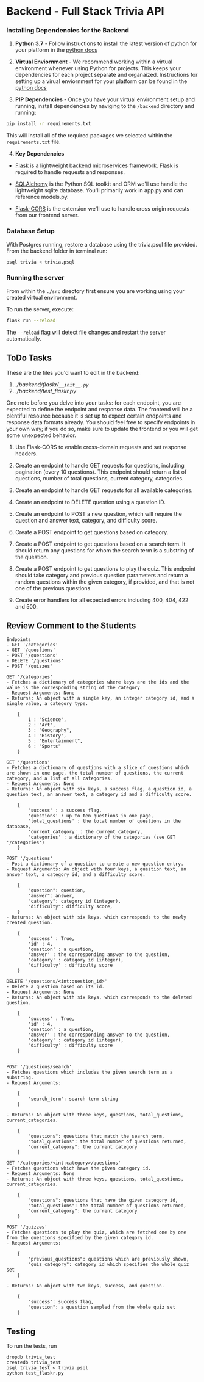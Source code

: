 # Backend - Full Stack Trivia API 

### Installing Dependencies for the Backend

1. **Python 3.7** - Follow instructions to install the latest version of python for your platform in the [python docs](https://docs.python.org/3/using/unix.html#getting-and-installing-the-latest-version-of-python)


2. **Virtual Enviornment** - We recommend working within a virtual environment whenever using Python for projects. This keeps your dependencies for each project separate and organaized. Instructions for setting up a virual enviornment for your platform can be found in the [python docs](https://packaging.python.org/guides/installing-using-pip-and-virtual-environments/)


3. **PIP Dependencies** - Once you have your virtual environment setup and running, install dependencies by naviging to the `/backend` directory and running:
```bash
pip install -r requirements.txt
```
This will install all of the required packages we selected within the `requirements.txt` file.


4. **Key Dependencies**
 - [Flask](http://flask.pocoo.org/)  is a lightweight backend microservices framework. Flask is required to handle requests and responses.

 - [SQLAlchemy](https://www.sqlalchemy.org/) is the Python SQL toolkit and ORM we'll use handle the lightweight sqlite database. You'll primarily work in app.py and can reference models.py. 

 - [Flask-CORS](https://flask-cors.readthedocs.io/en/latest/#) is the extension we'll use to handle cross origin requests from our frontend server. 

### Database Setup
With Postgres running, restore a database using the trivia.psql file provided. From the backend folder in terminal run:
```bash
psql trivia < trivia.psql
```

### Running the server

From within the `./src` directory first ensure you are working using your created virtual environment.

To run the server, execute:

```bash
flask run --reload
```

The `--reload` flag will detect file changes and restart the server automatically.

## ToDo Tasks
These are the files you'd want to edit in the backend:

1. *./backend/flaskr/`__init__.py`*
2. *./backend/test_flaskr.py*


One note before you delve into your tasks: for each endpoint, you are expected to define the endpoint and response data. The frontend will be a plentiful resource because it is set up to expect certain endpoints and response data formats already. You should feel free to specify endpoints in your own way; if you do so, make sure to update the frontend or you will get some unexpected behavior. 

1. Use Flask-CORS to enable cross-domain requests and set response headers. 


2. Create an endpoint to handle GET requests for questions, including pagination (every 10 questions). This endpoint should return a list of questions, number of total questions, current category, categories. 


3. Create an endpoint to handle GET requests for all available categories. 


4. Create an endpoint to DELETE question using a question ID. 


5. Create an endpoint to POST a new question, which will require the question and answer text, category, and difficulty score. 


6. Create a POST endpoint to get questions based on category. 


7. Create a POST endpoint to get questions based on a search term. It should return any questions for whom the search term is a substring of the question. 


8. Create a POST endpoint to get questions to play the quiz. This endpoint should take category and previous question parameters and return a random questions within the given category, if provided, and that is not one of the previous questions. 


9. Create error handlers for all expected errors including 400, 404, 422 and 500. 



## Review Comment to the Students
```
Endpoints
- GET '/categories'
- GET '/questions'
- POST '/questions'
- DELETE '/questions'
- POST '/quizzes'

GET '/categories'
- Fetches a dictionary of categories where keys are the ids and the value is the corresponding string of the category
- Request Arguments: None
- Returns: An object with a single key, an integer category id, and a single value, a category type.

    {
        1 : "Science",
        2 : "Art",
        3 : "Geography",
        4 : "History",
        5 : "Entertainment",
        6 : "Sports"
    }

GET '/questions'
- Fetches a dictionary of questions with a slice of questions which are shown in one page, the total number of questions, the current category, and a list of all categories.
- Request Arguments: None
- Returns: An object with six keys, a success flag, a question id, a question text, an answer text, a category id and a difficulty score.

    {
        'success' : a success flag,
        'questions' : up to ten questions in one page,
        'total_questions' : the total number of questions in the database,
        'current_category' : the current category,
        'categories' : a dictionary of the categories (see GET  '/categories')
    }

POST '/questions'
- Post a dictionary of a question to create a new question entry.
- Request Arguments: An object with four keys, a question text, an answer text, a category id, and a difficulty score.

    {
        "question": question,
        "answer": answer,
        "category": category id (integer),
        "difficulty": difficulty score,
    }
- Returns: An object with six keys, which corresponds to the newly created question.

    {
        'success' : True,
        'id' : 4,
        'question' : a question,
        'answer' : the corresponding answer to the question,
        'category' : category id (integer),
        'difficulty' : difficulty score
    }

DELETE '/questions/<int:question_id>'
- Delete a question based on its id.
- Request Arguments: None
- Returns: An object with six keys, which corresponds to the deleted question.

    {
        'success' : True,
        'id' : 4,
        'question' : a question,
        'answer' : the corresponding answer to the question,
        'category' : category id (integer),
        'difficulty' : difficulty score
    }


POST '/questions/search'
- Fetches questions which includes the given search term as a substring.
- Request Arguments: 

    {
        'search_term': search term string
    }

- Returns: An object with three keys, questions, total_questions, current_categories.

    {
        "questions": questions that match the search term,
        "total_questions": the total number of questions returned,
        "current_category": the current category
    }

GET '/categories/<int:category>/questions'
- Fetches questions which have the given category id.
- Request Arguments: None
- Returns: An object with three keys, questions, total_questions, current_categories.

    {
        "questions": questions that have the given category id,
        "total_questions": the total number of questions returned,
        "current_category": the current category
    }

POST '/quizzes'
- Fetches questions to play the quiz, which are fetched one by one from the questions specified by the given category id.
- Request Arguments: 

    {
        "previous_questions": questions which are previously shown,
        "quiz_category": category id which specifies the whole quiz set
    }

- Returns: An object with two keys, success, and question.

    {
        "success": success flag,
        "question": a question sampled from the whole quiz set
    }

```


## Testing
To run the tests, run
```
dropdb trivia_test
createdb trivia_test
psql trivia_test < trivia.psql
python test_flaskr.py
```
